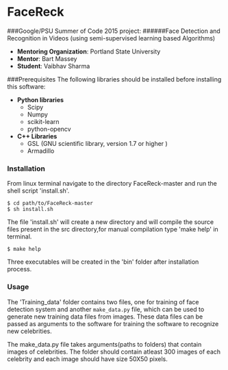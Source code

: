 # FaceReck
###Google/PSU Summer of Code 2015 project:
######Face Detection and Recognition in Videos (using semi-supervised learning based Algorithms)

* **Mentoring Organization**: Portland State University
* **Mentor**: Bart Massey
* **Student**: Vaibhav Sharma


###Prerequisites
The following libraries should be installed before installing this software:
* **Python libraries**
    * Scipy
    * Numpy
    * scikit-learn
    * python-opencv
* **C++ Libraries**
    * GSL (GNU scientific library, version 1.7 or higher )   
    * Armadillo


### Installation
From linux terminal navigate to the directory FaceReck-master and run the shell script 'install.sh'.
```
$ cd path/to/FaceReck-master
$ sh install.sh
```
The file 'install.sh' will create a new directory and will compile the source files present in the src directory,for
manual compilation type 'make help' in terminal.
```
$ make help
```
Three executables will be created in the 'bin' folder after installation process.


### Usage
The 'Training_data' folder contains two files, one for training of face detection system and another `make_data.py` 
file, which can be used to generate new training data files from images. These data files can be passed as 
arguments to the software for training the software to recognize new celebrities.

The make_data.py file takes arguments(paths to folders) that contain images of celebrities. The folder should contain atleast 300 images of each celebrity and each image should have size 50X50 pixels.


